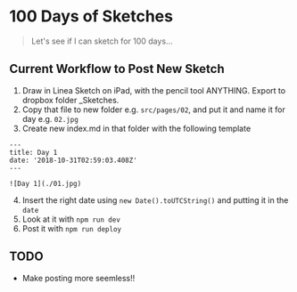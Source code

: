 # 100 Days of Sketches

> Let's see if I can sketch for 100 days...

## Current Workflow to Post New Sketch

1. Draw in Linea Sketch on iPad, with the pencil tool ANYTHING. Export to dropbox folder \_Sketches.
2. Copy that file to new folder e.g. `src/pages/02`, and put it and name it for day e.g. `02.jpg`
3. Create new index.md in that folder with the following template

```
---
title: Day 1
date: '2018-10-31T02:59:03.408Z'
---

![Day 1](./01.jpg)
```

4. Insert the right date using `new Date().toUTCString()` and putting it in the `date`
5. Look at it with `npm run dev`
6. Post it with `npm run deploy`

## TODO

- Make posting more seemless!!
